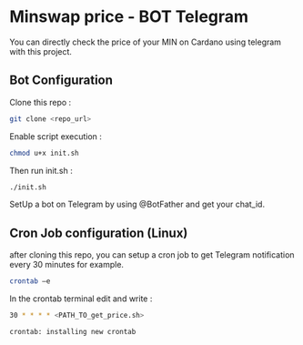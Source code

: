 # Minswap price - BOT Telegram

You can directly check the price of your MIN on Cardano using telegram with this project.

## Bot Configuration

Clone this repo :

```bash
git clone <repo_url>
```

Enable script execution :

```bash
chmod u+x init.sh
```

Then run init.sh :

```bash
./init.sh
```

SetUp a bot on Telegram by using @BotFather and get your chat_id.

## Cron Job configuration (Linux)

after cloning this repo, you can setup a cron job to get Telegram notification every 30 minutes for example.

```bash
crontab –e
```

In the crontab terminal edit and write :

```bash
30 * * * * <PATH_TO_get_price.sh>
```

```bash
crontab: installing new crontab
```
